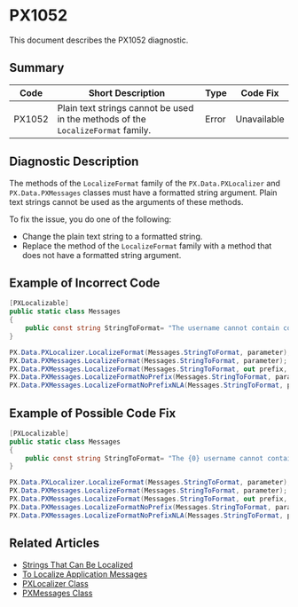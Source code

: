 # PX1052
This document describes the PX1052 diagnostic.

## Summary

| Code   | Short Description                                                                    | Type  | Code Fix    | 
| ------ | ------------------------------------------------------------------------------------ | ----- | ----------- | 
| PX1052 | Plain text strings cannot be used in the methods of the `LocalizeFormat` family. | Error | Unavailable |

## Diagnostic Description
The methods of the `LocalizeFormat` family of the `PX.Data.PXLocalizer` and `PX.Data.PXMessages` classes must have a formatted string argument. Plain text strings cannot be used as the arguments of these methods.

To fix the issue, you do one of the following:

 - Change the plain text string to a formatted string.
 - Replace the method of the `LocalizeFormat` family with a method that does not have a formatted string argument.

## Example of Incorrect Code

```C#
[PXLocalizable]
public static class Messages
{
    public const string StringToFormat= "The username cannot contain commas.";
}

PX.Data.PXLocalizer.LocalizeFormat(Messages.StringToFormat, parameter); // The first PX1052 error is displayed for this line.
PX.Data.PXMessages.LocalizeFormat(Messages.StringToFormat, parameter); // The second PX1052 error is displayed for this line.
PX.Data.PXMessages.LocalizeFormat(Messages.StringToFormat, out prefix, parameter); // The third PX1052 error is displayed for this line.
PX.Data.PXMessages.LocalizeFormatNoPrefix(Messages.StringToFormat, parameter); // The fourth PX1052 error is displayed for this line.
PX.Data.PXMessages.LocalizeFormatNoPrefixNLA(Messages.StringToFormat, parameter); // The fifth PX1052 error is displayed for this line.
```

## Example of Possible Code Fix

```C#
[PXLocalizable]
public static class Messages
{
    public const string StringToFormat= "The {0} username cannot contain commas.";
}

PX.Data.PXLocalizer.LocalizeFormat(Messages.StringToFormat, parameter);
PX.Data.PXMessages.LocalizeFormat(Messages.StringToFormat, parameter);
PX.Data.PXMessages.LocalizeFormat(Messages.StringToFormat, out prefix, parameter);
PX.Data.PXMessages.LocalizeFormatNoPrefix(Messages.StringToFormat, parameter);
PX.Data.PXMessages.LocalizeFormatNoPrefixNLA(Messages.StringToFormat, parameter);
```

## Related Articles

 - [Strings That Can Be Localized](https://help.acumatica.com/Help?ScreenId=ShowWiki&pageid=85f491d2-f604-45ab-bb1b-efa90392a9bf)
 - [To Localize Application Messages](https://help.acumatica.com/Help?ScreenId=ShowWiki&pageid=49d467e5-7717-4393-a5c6-398d4bcf818c)
 - [PXLocalizer Class](https://help.acumatica.com/Help?ScreenId=ShowWiki&pageid=f0ebcc83-95bf-bf22-0b8c-cf8b3d2a62a9)
 - [PXMessages Class](https://help.acumatica.com/Help?ScreenId=ShowWiki&pageid=c2c86da5-9131-8df9-c978-12579b3b3b9b)